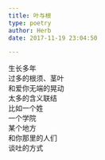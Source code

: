 ```yaml
---  
title: 叶与根  
type: poetry  
author: Herb  
date: 2017-11-19 23:04:50  

---  
```

生长多年  
过多的根须、茎叶  
和爱你无端的晃动  
太多的含义联结  
比如一个姓  
一个学院  
某个地方  
和你那里的人们  
谈吐的方式